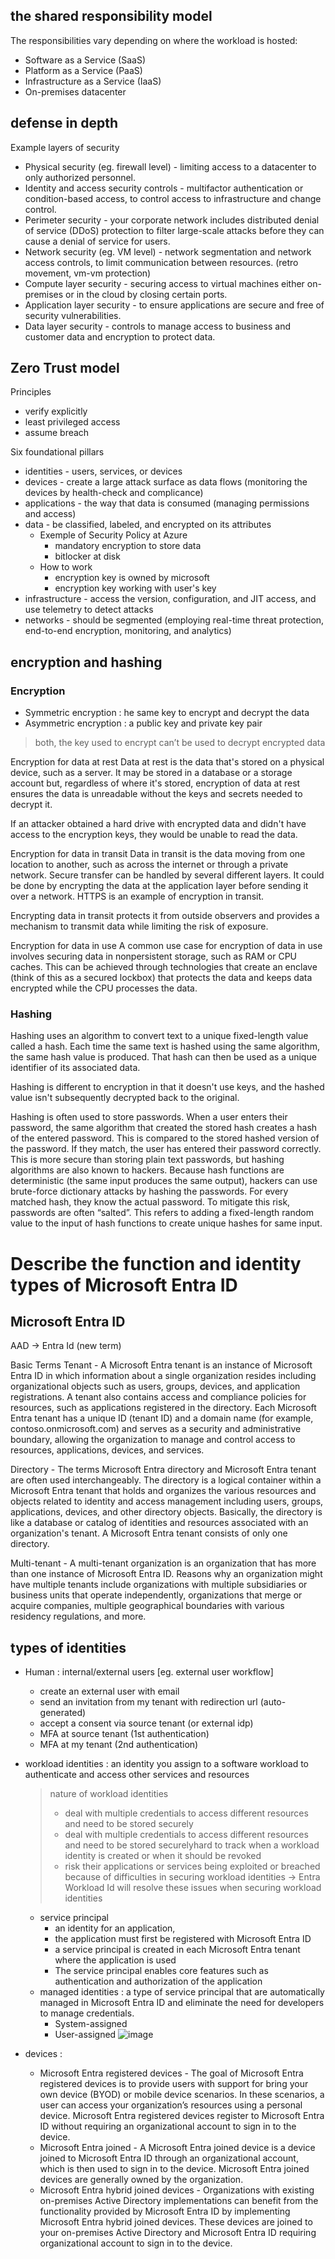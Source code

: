 ## ##
### ###

## the shared responsibility model ##
The responsibilities vary depending on where the workload is hosted:
- Software as a Service (SaaS)
- Platform as a Service (PaaS)
- Infrastructure as a Service (IaaS)
- On-premises datacenter

## defense in depth ##
Example layers of security
- Physical security (eg. firewall level) - limiting access to a datacenter to only authorized personnel.
- Identity and access security controls - multifactor authentication or condition-based access, to control access to infrastructure and change control.
- Perimeter security - your corporate network includes distributed denial of service (DDoS) protection to filter large-scale attacks before they can cause a denial of service for users.
- Network security (eg. VM level) - network segmentation and network access controls, to limit communication between resources. (retro movement, vm-vm protection)
- Compute layer security - securing access to virtual machines either on-premises or in the cloud by closing certain ports.
- Application layer security - to ensure applications are secure and free of security vulnerabilities.
- Data layer security - controls to manage access to business and customer data and encryption to protect data.

## Zero Trust model ##
Principles
- verify explicitly
- least privileged access
- assume breach

Six foundational pillars
- identities - users, services, or devices
- devices - create a large attack surface as data flows (monitoring the devices by health-check and complicance)
- applications - the way that data is consumed (managing permissions and access)
- data - be classified, labeled, and encrypted on its attributes
  - Exemple of Security Policy at Azure
    - mandatory encryption to store data
    - bitlocker at disk
  - How to work
    - encryption key is owned by microsoft
    - encryption key working with user's key
- infrastructure - access the version, configuration, and JIT access, and use telemetry to detect attacks
- networks - should be segmented (employing real-time threat protection, end-to-end encryption, monitoring, and analytics)

## encryption and hashing ##
### Encryption ###
- Symmetric encryption : he same key to encrypt and decrypt the data
- Asymmetric encryption : a public key and private key pair
> both, the key used to encrypt can’t be used to decrypt encrypted data

Encryption for data at rest
Data at rest is the data that's stored on a physical device, such as a server. It may be stored in a database or a storage account but, regardless of where it's stored, encryption of data at rest ensures the data is unreadable without the keys and secrets needed to decrypt it.

If an attacker obtained a hard drive with encrypted data and didn't have access to the encryption keys, they would be unable to read the data.

Encryption for data in transit
Data in transit is the data moving from one location to another, such as across the internet or through a private network. Secure transfer can be handled by several different layers. It could be done by encrypting the data at the application layer before sending it over a network. HTTPS is an example of encryption in transit.

Encrypting data in transit protects it from outside observers and provides a mechanism to transmit data while limiting the risk of exposure.

Encryption for data in use
A common use case for encryption of data in use involves securing data in nonpersistent storage, such as RAM or CPU caches. This can be achieved through technologies that create an enclave (think of this as a secured lockbox) that protects the data and keeps data encrypted while the CPU processes the data.

### Hashing ###
Hashing uses an algorithm to convert text to a unique fixed-length value called a hash. Each time the same text is hashed using the same algorithm, the same hash value is produced. That hash can then be used as a unique identifier of its associated data.

Hashing is different to encryption in that it doesn't use keys, and the hashed value isn't subsequently decrypted back to the original.

Hashing is often used to store passwords. When a user enters their password, the same algorithm that created the stored hash creates a hash of the entered password. This is compared to the stored hashed version of the password. If they match, the user has entered their password correctly. This is more secure than storing plain text passwords, but hashing algorithms are also known to hackers. Because hash functions are deterministic (the same input produces the same output), hackers can use brute-force dictionary attacks by hashing the passwords. For every matched hash, they know the actual password. To mitigate this risk, passwords are often “salted”. This refers to adding a fixed-length random value to the input of hash functions to create unique hashes for same input.

# Describe the function and identity types of Microsoft Entra ID #
## Microsoft Entra ID ##
AAD -> Entra Id (new term)

Basic Terms
Tenant - A Microsoft Entra tenant is an instance of Microsoft Entra ID in which information about a single organization resides including organizational objects such as users, groups, devices, and application registrations. A tenant also contains access and compliance policies for resources, such as applications registered in the directory. Each Microsoft Entra tenant has a unique ID (tenant ID) and a domain name (for example, contoso.onmicrosoft.com) and serves as a security and administrative boundary, allowing the organization to manage and control access to resources, applications, devices, and services.

Directory - The terms Microsoft Entra directory and Microsoft Entra tenant are often used interchangeably. The directory is a logical container within a Microsoft Entra tenant that holds and organizes the various resources and objects related to identity and access management including users, groups, applications, devices, and other directory objects. Basically, the directory is like a database or catalog of identities and resources associated with an organization's tenant. A Microsoft Entra tenant consists of only one directory.

Multi-tenant - A multi-tenant organization is an organization that has more than one instance of Microsoft Entra ID. Reasons why an organization might have multiple tenants include organizations with multiple subsidiaries or business units that operate independently, organizations that merge or acquire companies, multiple geographical boundaries with various residency regulations, and more.

## types of identities ##
- Human : internal/external users
  [eg. external user workflow]
  - create an external user with email 
  - send an invitation from my tenant with redirection url (auto-generated) 
  - accept a consent via source tenant (or external idp)
  - MFA at source tenant (1st authentication)
  - MFA at my tenant (2nd authentication)

- workload identities : an identity you assign to a software workload to authenticate and access other services and resources
  > nature of workload identities
  > - deal with multiple credentials to access different resources and need to be stored securely
  > - deal with multiple credentials to access different resources and need to be stored securelyhard to track when a workload identity is created or when it should be revoked
  > - risk their applications or services being exploited or breached because of difficulties in securing workload identities
  > -> Entra Workload Id will resolve these issues when securing workload identities

  - service principal
    - an identity for an application,
    - the application must first be registered with Microsoft Entra ID
    - a service principal is created in each Microsoft Entra tenant where the application is used
    - The service principal enables core features such as authentication and authorization of the application
  - managed identities : a type of service principal that are automatically managed in Microsoft Entra ID and eliminate the need for developers to manage credentials.
    - System-assigned
    - User-assigned
    ![image](https://github.com/user-attachments/assets/1fbfce35-2e58-4456-893c-ce9d25a0043d)

- devices :
  - Microsoft Entra registered devices - The goal of Microsoft Entra registered devices is to provide users with support for bring your own device (BYOD) or mobile device scenarios. In these scenarios, a user can access your organization’s resources using a personal device. Microsoft Entra registered devices register to Microsoft Entra ID without requiring an organizational account to sign in to the device.
  - Microsoft Entra joined - A Microsoft Entra joined device is a device joined to Microsoft Entra ID through an organizational account, which is then used to sign in to the device. Microsoft Entra joined devices are generally owned by the organization.
  - Microsoft Entra hybrid joined devices - Organizations with existing on-premises Active Directory implementations can benefit from the functionality provided by Microsoft Entra ID by implementing Microsoft Entra hybrid joined devices. These devices are joined to your on-premises Active Directory and Microsoft Entra ID requiring organizational account to sign in to the device.



## ##

## ##

## ##

## ##

## ##

## ##

## ##

## ##

## ##

## ##

## ##

## ##

## ##

## ##

## ##

## ##

## ##

## ##

## ##

## ##

## ##

## ##

## ##

## ##

## ##

## ##

## ##

## ##

## ##

## ##

## ##

## ##

## ##

## ##

## ##

## ##

## ##

## ##

## ##

## ##

## ##

## ##

## ##

## ##

## ##

## ##

## ##

## ##

## ##

## ##

## ##

## ##

## ##

## ##

## ##

## ##

## ##
